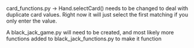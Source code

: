 ### 
card_functions.py -> Hand.selectCard() needs to be changed to deal with duplicate card values. Right now it will just select the first matching if you only enter the value.

A black_jack_game.py will need to be created, and most likely more functions added to black_jack_functions.py to make it function
##